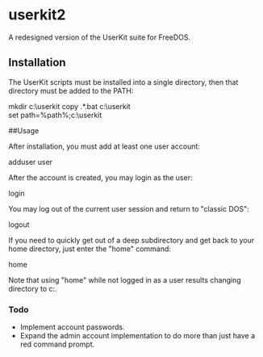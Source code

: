 # userkit2
A redesigned version of the UserKit suite for FreeDOS.
## Installation
The UserKit scripts must be installed into a single directory, then that directory must be added to the PATH:

mkdir c:\userkit
copy .\*.bat c:\userkit\
set path=%path%;c:\userkit

##Usage

After installation, you must add at least one user account:

adduser user

After the account is created, you may login as the user:

login

You may log out of the current user session and return to "classic DOS":

logout

If you need to quickly get out of a deep subdirectory and get back to your home directory, just enter the "home" command:

home

Note that using "home" while not logged in as a user results changing directory to c:\.

### Todo
* Implement account passwords.
* Expand the admin account implementation to do more than just have a red command prompt.
